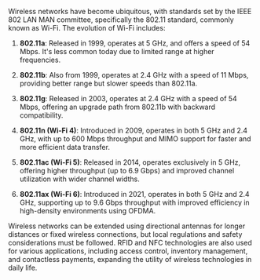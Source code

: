 Wireless networks have become ubiquitous, with standards set by the IEEE 802 LAN MAN committee, specifically the 802.11 standard, commonly known as Wi-Fi. The evolution of Wi-Fi includes:

1. **802.11a**: Released in 1999, operates at 5 GHz, and offers a speed of 54 Mbps. It's less common today due to limited range at higher frequencies.

2. **802.11b**: Also from 1999, operates at 2.4 GHz with a speed of 11 Mbps, providing better range but slower speeds than 802.11a.

3. **802.11g**: Released in 2003, operates at 2.4 GHz with a speed of 54 Mbps, offering an upgrade path from 802.11b with backward compatibility.

4. **802.11n (Wi-Fi 4)**: Introduced in 2009, operates in both 5 GHz and 2.4 GHz, with up to 600 Mbps throughput and MIMO support for faster and more efficient data transfer.

5. **802.11ac (Wi-Fi 5)**: Released in 2014, operates exclusively in 5 GHz, offering higher throughput (up to 6.9 Gbps) and improved channel utilization with wider channel widths.

6. **802.11ax (Wi-Fi 6)**: Introduced in 2021, operates in both 5 GHz and 2.4 GHz, supporting up to 9.6 Gbps throughput with improved efficiency in high-density environments using OFDMA.

Wireless networks can be extended using directional antennas for longer distances or fixed wireless connections, but local regulations and safety considerations must be followed. RFID and NFC technologies are also used for various applications, including access control, inventory management, and contactless payments, expanding the utility of wireless technologies in daily life.